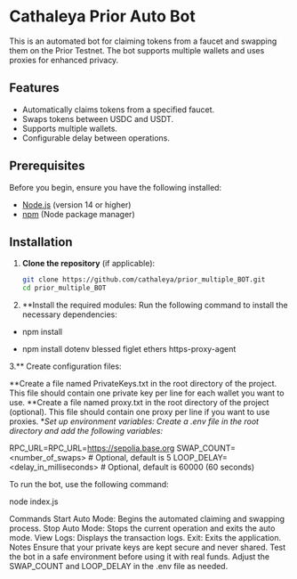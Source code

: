 # Cathaleya Prior Auto Bot

This is an automated bot for claiming tokens from a faucet and swapping them on the Prior Testnet. The bot supports multiple wallets and uses proxies for enhanced privacy.

## Features

- Automatically claims tokens from a specified faucet.
- Swaps tokens between USDC and USDT.
- Supports multiple wallets.
- Configurable delay between operations.

## Prerequisites

Before you begin, ensure you have the following installed:

- [Node.js](https://nodejs.org/) (version 14 or higher)
- [npm](https://www.npmjs.com/) (Node package manager)

## Installation

1. **Clone the repository** (if applicable):
   ```bash
   git clone https://github.com/cathaleya/prior_multiple_BOT.git
   cd prior_multiple_BOT
2. **Install the required modules: Run the following command to install the necessary dependencies:

  - npm install

  - npm install dotenv blessed figlet ethers https-proxy-agent

3.** Create configuration files:

**Create a file named PrivateKeys.txt in the root directory of the project. This file should contain one private key per line for each wallet you want to use.
**Create a file named proxy.txt in the root directory of the project (optional). This file should contain one proxy per line if you want to use proxies.
**Set up environment variables: Create a .env file in the root directory and add the following variables:*

RPC_URL=RPC_URL=https://sepolia.base.org
SWAP_COUNT=<number_of_swaps>  # Optional, default is 5
LOOP_DELAY=<delay_in_milliseconds>  # Optional, default is 60000 (60 seconds)

To run the bot, use the following command:

node index.js

Commands
Start Auto Mode: Begins the automated claiming and swapping process.
Stop Auto Mode: Stops the current operation and exits the auto mode.
View Logs: Displays the transaction logs.
Exit: Exits the application.
Notes
Ensure that your private keys are kept secure and never shared.
Test the bot in a safe environment before using it with real funds.
Adjust the SWAP_COUNT and LOOP_DELAY in the .env file as needed.
